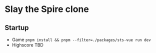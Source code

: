 # Slay the Spire clone

## Startup
  - Game `pnpm install && pnpm --filter=./packages/sts-vue run dev` 
  - Highscore TBD
